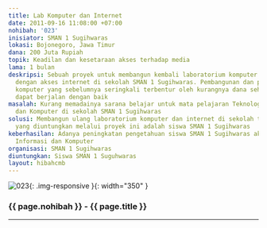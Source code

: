 ```yaml
---
title: Lab Komputer dan Internet
date: 2011-09-16 11:08:00 +07:00
nohibah: '023'
inisiator: SMAN 1 Sugihwaras
lokasi: Bojonegoro, Jawa Timur
dana: 200 Juta Rupiah
topik: Keadilan dan kesetaraan akses terhadap media
lama: 1 bulan
deskripsi: Sebuah proyek untuk membangun kembali laboratorium komputer yang dilengkapi
  dengan akses internet di sekolah SMAN 1 Sugihwaras. Pembangunan dan peremajaan lab.
  komputer yang sebelumnya seringkali terbentur oleh kurangnya dana sehingga tidak
  dapat berjalan dengan baik
masalah: Kurang memadainya sarana belajar untuk mata pelajaran Teknologi Informasi
  dan Komputer di sekolah SMAN 1 Sugihwaras
solusi: Membangun ulang laboratorium komputer dan internet di sekolah tersebut. Pihak
  yang diuntungkan melalui proyek ini adalah siswa SMAN 1 Sugihwaras
keberhasilan: Adanya peningkatan pengetahuan siswa SMAN 1 Sugihwaras akan bidang Teknologi
  Informasi dan Komputer
organisasi: SMAN 1 Sugihwaras
diuntungkan: Siswa SMAN 1 Suguhwaras
layout: hibahcmb
---
```


![023](/static/img/hibahcmb/023.png){: .img-responsive }{: width="350" }

### {{ page.nohibah }} - {{ page.title }}

---
